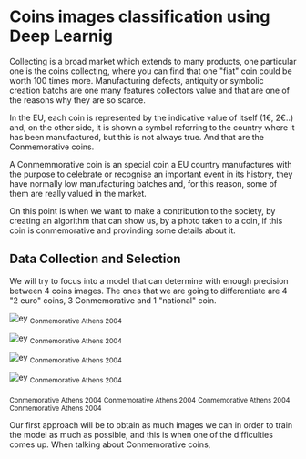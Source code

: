 # Coins images classification using Deep Learnig


Collecting is a broad market which extends to many products, one particular one is the coins collecting, where you can find that one "fiat" coin could be worth 100 times more. Manufacturing defects, antiquity or symbolic creation batchs are one many features collectors value and that are one of the reasons why they are so scarce. 

In the EU, each coin is represented by the indicative value of itself (1€, 2€..) and, on the other side, it is shown a symbol referring to the country where it has been manufactured, but this is not always true. And that are the Conmemorative coins.

A Conmemmorative coin is an special coin a EU country manufactures with the purpose to celebrate or recognise an important event in its history, they have normally low manufacturing batches and, for this reason, some of them are really valued in the market.

On this point is when we want to make a contribution to the society, by creating an algorithm that can show us, by a photo taken to a coin, if this coin is conmemorative and provinding some details about it.

## Data Collection and Selection

We will try to focus into a model that can determine with enough precision between 4 coins images. The ones that we are going to differentiate are 4 "2 euro" coins, 3 Conmemorative and 1 "national" coin.

![ey](https://raw.githubusercontent.com/NotCorrectlyDonated/Learning_Deeply_about_currencies/main/coin%20types/Atenas0%20(78).jpg)
<sub>Conmemorative Athens 2004</sub>

![ey](https://raw.githubusercontent.com/NotCorrectlyDonated/Learning_Deeply_about_currencies/main/coin%20types/Francia0%20(2).jpg)
<sub>Conmemorative Athens 2004</sub> 

![ey](https://raw.githubusercontent.com/NotCorrectlyDonated/Learning_Deeply_about_currencies/main/coin%20types/image005.jpg) 
<sub>Conmemorative Athens 2004</sub>

![ey](https://raw.githubusercontent.com/NotCorrectlyDonated/Learning_Deeply_about_currencies/main/coin%20types/image007.jpg)
<sub>Conmemorative Athens 2004</sub>

<sub>Conmemorative Athens 2004</sub> <sub>Conmemorative Athens 2004</sub> <sub>Conmemorative Athens 2004</sub> <sub>Conmemorative Athens 2004</sub>


Our first approach will be to obtain as much images we can in order to train the model as much as possible, and this is when one of the difficulties comes up. When talking about Conmemorative coins,




